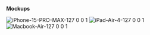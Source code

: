 **Mockups**

![iPhone-15-PRO-MAX-127 0 0 1](https://github.com/user-attachments/assets/048c0a92-e904-4f85-9207-c2a9f65161d6)
![iPad-Air-4-127 0 0 1](https://github.com/user-attachments/assets/df4a2bcd-357e-4bce-9436-1a37336124ed)
![Macbook-Air-127 0 0 1](https://github.com/user-attachments/assets/afe23876-ad92-418d-8c1e-8aa8e25b5a52)
